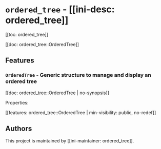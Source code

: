 # `ordered_tree` - [[ini-desc: ordered_tree]]

[[toc: ordered_tree]]

[[doc: ordered_tree::OrderedTree]]

## Features

### `OrderedTree` - Generic structure to manage and display an ordered tree

[[doc: ordered_tree::OrderedTree | no-synopsis]]

Properties:

[[features: ordered_tree::OrderedTree | min-visibility: public, no-redef]]

## Authors

This project is maintained by [[ini-maintainer: ordered_tree]].
